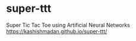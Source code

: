 # super-ttt
Super Tic Tac Toe using Artificial Neural Networks
https://kashishmadan.github.io/super-ttt/
